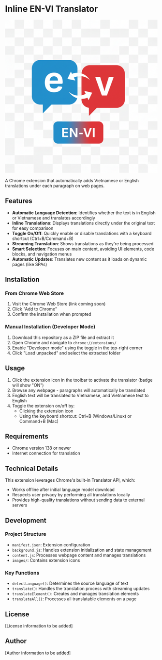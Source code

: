 # Inline EN-VI Translator

![Icon](images/icon-48.png)

A Chrome extension that automatically adds Vietnamese or English translations under each paragraph on web pages.

## Features

- **Automatic Language Detection**: Identifies whether the text is in English or Vietnamese and translates accordingly
- **Inline Translations**: Displays translations directly under the original text for easy comparison
- **Toggle On/Off**: Quickly enable or disable translations with a keyboard shortcut (Ctrl+B/Command+B)
- **Streaming Translation**: Shows translations as they're being processed
- **Smart Selection**: Focuses on main content, avoiding UI elements, code blocks, and navigation menus
- **Automatic Updates**: Translates new content as it loads on dynamic pages (like SPAs)

## Installation

### From Chrome Web Store
1. Visit the Chrome Web Store (link coming soon)
2. Click "Add to Chrome"
3. Confirm the installation when prompted

### Manual Installation (Developer Mode)
1. Download this repository as a ZIP file and extract it
2. Open Chrome and navigate to `chrome://extensions/`
3. Enable "Developer mode" using the toggle in the top-right corner
4. Click "Load unpacked" and select the extracted folder

## Usage

1. Click the extension icon in the toolbar to activate the translator (badge will show "ON")
2. Browse any webpage - paragraphs will automatically be translated
3. English text will be translated to Vietnamese, and Vietnamese text to English
4. Toggle the extension on/off by:
   - Clicking the extension icon
   - Using the keyboard shortcut: Ctrl+B (Windows/Linux) or Command+B (Mac)

## Requirements

- Chrome version 138 or newer
- Internet connection for translation

## Technical Details

This extension leverages Chrome's built-in Translator API, which:
- Works offline after initial language model download
- Respects user privacy by performing all translations locally
- Provides high-quality translations without sending data to external servers

## Development

### Project Structure
- `manifest.json`: Extension configuration
- `background.js`: Handles extension initialization and state management
- `content.js`: Processes webpage content and manages translations
- `images/`: Contains extension icons

### Key Functions
- `detectLanguage()`: Determines the source language of text
- `translate()`: Handles the translation process with streaming updates
- `translateElement()`: Creates and manages translation elements
- `translateAll()`: Processes all translatable elements on a page

## License

[License information to be added]

## Author

[Author information to be added]